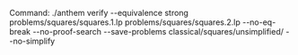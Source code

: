 Command: ./anthem verify --equivalence strong problems/squares/squares.1.lp problems/squares/squares.2.lp  --no-eq-break --no-proof-search --save-problems classical/squares/unsimplified/ --no-simplify